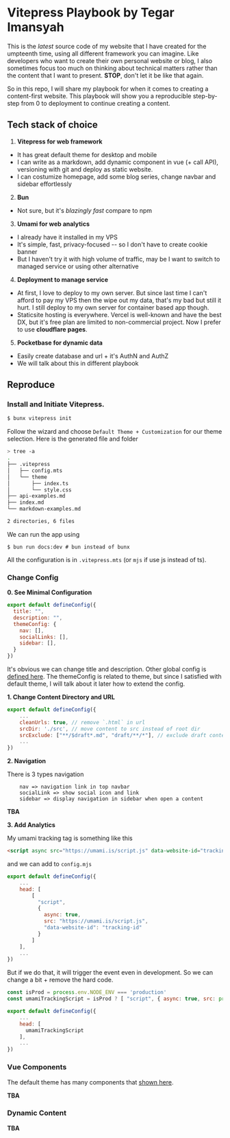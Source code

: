 # Vitepress Playbook by Tegar Imansyah

This is the *latest* source code of my website that I have created for the umpteenth time, using all different framework you can imagine. Like developers who want to create their own personal website or blog, I also sometimes focus too much on thinking about technical matters rather than the content that I want to present. **STOP**, don't let it be like that again.

So in this repo, I will share my playbook for when it comes to creating a content-first website. This playbook will show you a reproducible step-by-step from 0 to deployment to continue creating a content. 

## Tech stack of choice

1. **Vitepress for web framework**
- It has great default theme for desktop and mobile
- I can write as a markdown, add dynamic component in vue (+ call API), versioning with git and deploy as static website.
- I can costumize homepage, add some blog series, change navbar and sidebar effortlessly
2. **Bun**
- Not sure, but it's *blazingly fast* compare to npm
3. **Umami for web analytics**
- I already have it installed in my VPS
- It's simple, fast, privacy-focused -- so I don't have to create cookie banner
- But I haven't try it with high volume of traffic, may be I want to switch to managed service or using other alternative
4. **Deployment to manage service**
- At first, I love to deploy to my own server. But since last time I can't afford to pay my VPS then the wipe out my data, that's my bad but still it hurt. I still deploy to my own server for container based app though.
- Staticsite hosting is everywhere. Vercel is well-known and have the best DX, but it's free plan are limited to non-commercial project. Now I prefer to use **cloudflare pages**.
5. **Pocketbase for dynamic data**
- Easily create database and url + it's AuthN and AuthZ
- We will talk about this in different playbook

## Reproduce

### Install and Initiate Vitepress.

```bash
$ bunx vitepress init
```

Follow the wizard and choose `Default Theme + Customization` for our theme selection. Here is the generated file and folder

```bash
> tree -a
.
├── .vitepress
│   ├── config.mts
│   └── theme
│       ├── index.ts
│       └── style.css
├── api-examples.md
├── index.md
└── markdown-examples.md

2 directories, 6 files
```

We can run the app using

```
$ bun run docs:dev # bun instead of bunx
```

All the configuration is in `.vitepress.mts` (or `mjs` if use js instead of ts).

### Change Config

**0. See Minimal Configuration**

```js
export default defineConfig({
  title: "",
  description: "",
  themeConfig: {
    nav: [],
    socialLinks: [],
    sidebar: [],
  }
})
```

It's obvious we can change title and description. Other global config is [defined here](https://vitepress.dev/reference/site-config). The themeConfig is related to theme, but since I satisfied with default theme, I will talk about it later how to extend the config. 

**1. Change Content Directory and URL**

```js
export default defineConfig({
    ...
    cleanUrls: true, // remove `.html` in url
    srcDir: './src', // move content to src instead of root dir 
    srcExclude: ["**/$draft*.md", "draft/**/*"], // exclude draft content
    ...
})
```

**2. Navigation**

There is 3 types navigation

```
    nav => navigation link in top navbar
    socialLink => show social icon and link
    sidebar => display navigation in sidebar when open a content
``` 

**TBA**

**3. Add Analytics**

My umami tracking tag is something like this

```html
<script async src="https://umami.is/script.js" data-website-id="tracking-id"></script>
```

and we can add to `config.mjs`

```js
export default defineConfig({
    ...
    head: [
        [ 
          "script", 
          { 
            async: true, 
            src: "https://umami.is/script.js", 
            "data-website-id": "tracking-id" 
          }
        ]
    ],
    ...
})
```

But if we do that, it will trigger the event even in development. So we can change a bit + remove the hard code.

```js
const isProd = process.env.NODE_ENV === 'production'
const umamiTrackingScript = isProd ? [ "script", { async: true, src: process.env.UMAMI_SERVER, "data-website-id": process.env.UMAMI_TRACKING_CODE }] : []

export default defineConfig({
    ...
    head: [
      umamiTrackingScript
    ],
    ...
})
```

### Vue Components

The default theme has many components that [shown here](https://github.com/vuejs/vitepress/tree/main/src/client/theme-default/components).

**TBA**

### Dynamic Content

**TBA**


